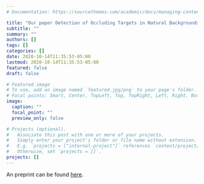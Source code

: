 ```yaml
---
# Documentation: https://sourcethemes.com/academic/docs/managing-content/

title: "Our paper Detection of Occluding Targets in Natural Backgrounds is in press at JoV."
subtitle: ""
summary: ""
authors: []
tags: []
categories: []
date: 2020-10-14T11:35:53-05:00
lastmod: 2020-10-14T11:35:53-05:00
featured: false
draft: false

# Featured image
# To use, add an image named `featured.jpg/png` to your page's folder.
# Focal points: Smart, Center, TopLeft, Top, TopRight, Left, Right, BottomLeft, Bottom, BottomRight.
image:
  caption: ""
  focal_point: ""
  preview_only: false

# Projects (optional).
#   Associate this post with one or more of your projects.
#   Simply enter your project's folder or file name without extension.
#   E.g. `projects = ["internal-project"]` references `content/project/deep-learning/index.md`.
#   Otherwise, set `projects = []`.
projects: []
---
```


An preprint can be found [here](Occluding_target_detection_in_press.pdf).
